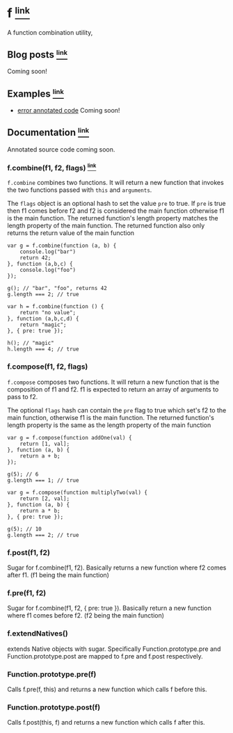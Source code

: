 # f <a name="_f" href="#_f"><small><sup>link</sup></small></a>

A function combination utility,

## Blog posts <a name="Blog_posts" href="#Blog_posts"><small><sup>link</sup></small></a>

Coming soon!

## Examples <a name="Examples" href="#Examples"><small><sup>link</sup></small></a>

 - [error annotated code][1] Coming soon!

## Documentation <a name="Documentation" href="#Documentation"><small><sup>link</sup></small></a>

Annotated source code coming soon.

### f.combine(f1, f2, flags) <a name="f.combine" href="#f.combine"><small><sup>link</sup></small></a>

`f.combine` combines two functions. It will return a new function that invokes the
two functions passed with `this` and `arguments`. 

The `flags` object is an optional hash to set the value `pre` to true. If `pre` is true then f1 comes before f2 and f2 is considered the main function otherwise f1 is the main function. The returned function's length property matches the length property of the main function. The returned function also only returns the return value of the main function

	var g = f.combine(function (a, b) {
		console.log("bar")
		return 42;
	}, function (a,b,c) {
		console.log("foo")
	});

	g(); // "bar", "foo", returns 42
	g.length === 2; // true

	var h = f.combine(function () {
		return "no value";
	}, function (a,b,c,d) {
		return "magic";
	}, { pre: true });

	h(); // "magic"
	h.length === 4; // true

### f.compose(f1, f2, flags)

`f.compose` composes two functions. It will return a new function that is the composition of f1 and f2. f1 is expected to return an array of arguments to pass 
to f2.

The optional `flags` hash can contain the `pre` flag to true which set's f2 to the main function, otherwise f1 is the main function. The returned function's length property is the same as the length property of the main function

	var g = f.compose(function addOne(val) {
		return [1, val];
	}, function (a, b) {
		return a + b;
	});

	g(5); // 6
	g.length === 1; // true

	var g = f.compose(function multiplyTwo(val) {
		return [2, val];
	}, function (a, b) {
		return a * b;
	}, { pre: true });

	g(5); // 10
	g.length === 2; // true

### f.post(f1, f2) 

Sugar for f.combine(f1, f2). Basically returns a new function where f2 comes after f1. (f1 being the main function)

### f.pre(f1, f2)

Sugar for f.combine(f1, f2, { pre: true }). Basically return a new function where f1 comes before f2. (f2 being the main function)

### f.extendNatives()

extends Native objects with sugar. Specifically Function.prototype.pre and Function.prototype.post are mapped to f.pre and f.post respectively. 

### Function.prototype.pre(f)

Calls f.pre(f, this) and returns a new function which calls f before this.

### Function.prototype.post(f)

Calls f.post(this, f) and returns a new function which calls f after this.

   [1]: github.com/raynos/error